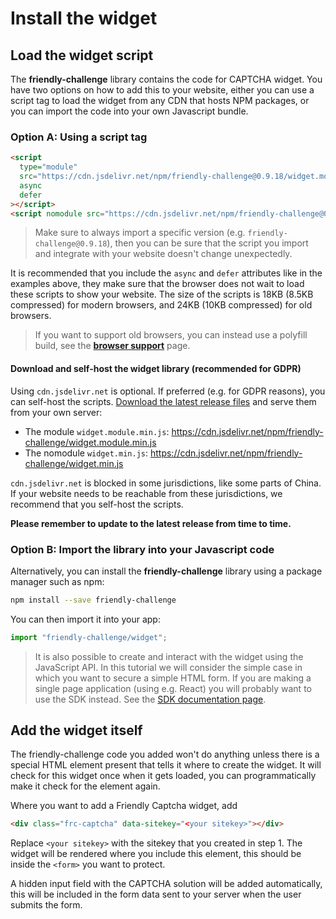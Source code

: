 # Install the widget

## Load the widget script

The **friendly-challenge** library contains the code for CAPTCHA widget. You have two options on how to add this to your website, either you can use a script tag to load the widget from any CDN that hosts NPM packages, or you can import the code into your own Javascript bundle.

### Option A: Using a script tag

```html
<script
  type="module"
  src="https://cdn.jsdelivr.net/npm/friendly-challenge@0.9.18/widget.module.min.js"
  async
  defer
></script>
<script nomodule src="https://cdn.jsdelivr.net/npm/friendly-challenge@0.9.18/widget.min.js" async defer></script>
```

> Make sure to always import a specific version (e.g. `friendly-challenge@0.9.18`), then you can be sure that the script you import and integrate with your website doesn't change unexpectedly.

It is recommended that you include the `async` and `defer` attributes like in the examples above, they make sure that the browser does not wait to load these scripts to show your website. The size of the scripts is 18KB (8.5KB compressed) for modern browsers, and 24KB (10KB compressed) for old browsers.

> If you want to support old browsers, you can instead use a polyfill build, see the [**browser support**](../guides/browser-support#polyfills) page.

#### Download and self-host the widget library (recommended for GDPR)

Using `cdn.jsdelivr.net` is optional. If preferred (e.g. for GDPR reasons), you can self-host the scripts. [Download the latest release files](https://cdn.jsdelivr.net/npm/friendly-challenge/) and serve them from your own server:

- The module `widget.module.min.js`: https://cdn.jsdelivr.net/npm/friendly-challenge/widget.module.min.js
- The nomodule `widget.min.js`: https://cdn.jsdelivr.net/npm/friendly-challenge/widget.min.js

`cdn.jsdelivr.net` is blocked in some jurisdictions, like some parts of China. If your website needs to be reachable from these jurisdictions, we recommend that you self-host the scripts.

**Please remember to update to the latest release from time to time.**

### Option B: Import the library into your Javascript code

Alternatively, you can install the **friendly-challenge** library using a package manager such as npm:

```bash
npm install --save friendly-challenge
```

You can then import it into your app:

```javascript
import "friendly-challenge/widget";
```

> It is also possible to create and interact with the widget using the JavaScript API. In this tutorial we will consider the simple case in which you want to secure a simple HTML form. If you are making a single page application (using e.g. React) you will probably want to use the SDK instead. See the [SDK documentation page](../sdk).

## Add the widget itself

The friendly-challenge code you added won't do anything unless there is a special HTML element present that tells it where to create the widget. It will check for this widget once when it gets loaded, you can programmatically make it check for the element again.

Where you want to add a Friendly Captcha widget, add

```html
<div class="frc-captcha" data-sitekey="<your sitekey>"></div>
```

Replace `<your sitekey>` with the sitekey that you created in step 1. The widget will be rendered where you include this element, this should be inside the `<form>` you want to protect.

A hidden input field with the CAPTCHA solution will be added automatically, this will be included in the form data sent to your server when the user submits the form.
